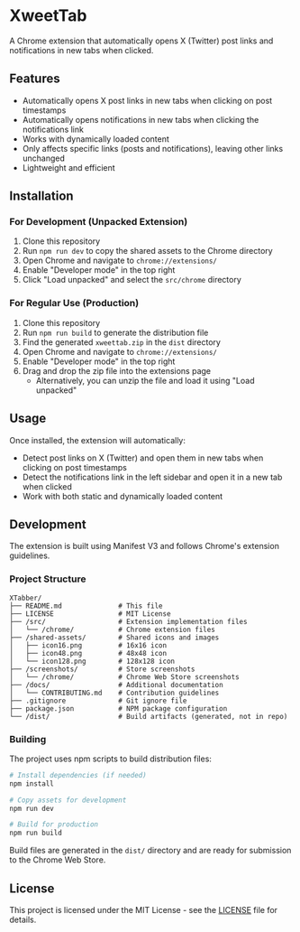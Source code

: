 # XweetTab

A Chrome extension that automatically opens X (Twitter) post links and notifications in new tabs when clicked.

## Features

- Automatically opens X post links in new tabs when clicking on post timestamps
- Automatically opens notifications in new tabs when clicking the notifications link
- Works with dynamically loaded content
- Only affects specific links (posts and notifications), leaving other links unchanged
- Lightweight and efficient

## Installation

### For Development (Unpacked Extension)

1. Clone this repository
2. Run `npm run dev` to copy the shared assets to the Chrome directory
3. Open Chrome and navigate to `chrome://extensions/`
4. Enable "Developer mode" in the top right
5. Click "Load unpacked" and select the `src/chrome` directory

### For Regular Use (Production)

1. Clone this repository
2. Run `npm run build` to generate the distribution file
3. Find the generated `xweettab.zip` in the `dist` directory
4. Open Chrome and navigate to `chrome://extensions/`
5. Enable "Developer mode" in the top right
6. Drag and drop the zip file into the extensions page
   - Alternatively, you can unzip the file and load it using "Load unpacked"

## Usage

Once installed, the extension will automatically:
- Detect post links on X (Twitter) and open them in new tabs when clicking on post timestamps
- Detect the notifications link in the left sidebar and open it in a new tab when clicked
- Work with both static and dynamically loaded content

## Development

The extension is built using Manifest V3 and follows Chrome's extension guidelines.

### Project Structure

```
XTabber/
├── README.md              # This file
├── LICENSE                # MIT License
├── /src/                  # Extension implementation files
│   └── /chrome/           # Chrome extension files
├── /shared-assets/        # Shared icons and images
│   ├── icon16.png         # 16x16 icon
│   ├── icon48.png         # 48x48 icon
│   └── icon128.png        # 128x128 icon
├── /screenshots/          # Store screenshots
│   └── /chrome/           # Chrome Web Store screenshots
├── /docs/                 # Additional documentation
│   └── CONTRIBUTING.md    # Contribution guidelines
├── .gitignore             # Git ignore file
├── package.json           # NPM package configuration
└── /dist/                 # Build artifacts (generated, not in repo)
```

### Building

The project uses npm scripts to build distribution files:

```bash
# Install dependencies (if needed)
npm install

# Copy assets for development
npm run dev

# Build for production
npm run build
```

Build files are generated in the `dist/` directory and are ready for submission to the Chrome Web Store.

## License

This project is licensed under the MIT License - see the [LICENSE](LICENSE) file for details. 